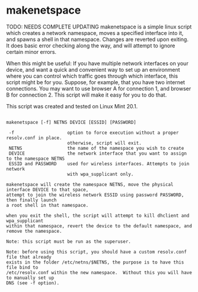 # makenetspace
TODO: NEEDS COMPLETE UPDATING
makenetspace is a simple linux script which creates a network namespace, moves a specified interface into it, and spawns a shell in that namespace.  Changes are reverted upon exiting.  It does basic error checking along the way, and will attempt to ignore certain minor errors.

When this might be useful: If you have multiple network interfaces on your device, and want a quick and convenient way to set up an environment where you can control which traffic goes through which interface, this script might be for you.  Suppose, for example, that you have two internet connections.  You may want to use browser A for connection 1, and browser B for connection 2.  This script will make it easy for you to do that.

This script was created and tested on Linux Mint 20.1.

```usage:
 
makenetspace [-f] NETNS DEVICE [ESSID] [PASSWORD]

 -f                    option to force execution without a proper resolv.conf in place.
                       otherwise, script will exit.
 NETNS                 the name of the namespace you wish to create
 DEVICE                the network interface that you want to assign to the namespace NETNS
 ESSID and PASSWORD    used for wireless interfaces. Attempts to join network
                       with wpa_supplicant only.

makenetspace will create the namespace NETNS, move the physical interface DEVICE to that space,
attempt to join the wireless network ESSID using password PASSWORD, then finally launch
a root shell in that namespace.

when you exit the shell, the script will attempt to kill dhclient and wpa_supplicant
within that namespace, revert the device to the default namespace, and remove the namespace.

Note: this script must be run as the superuser.

Note: before using this script, you should have a custom resolv.conf file that already
exists in the folder /etc/netns/$NETNS, the purpose is to have this file bind to
/etc/resolv.conf within the new namespace.  Without this you will have to manually set up
DNS (see -f option).
```
